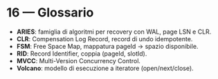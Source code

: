16 — Glossario
==============

- **ARIES**: famiglia di algoritmi per recovery con WAL, page LSN e CLR.
- **CLR**: Compensation Log Record, record di undo idempotente.
- **FSM**: Free Space Map, mappatura pageId → spazio disponibile.
- **RID**: Record Identifier, coppia (pageId, slotId).
- **MVCC**: Multi-Version Concurrency Control.
- **Volcano**: modello di esecuzione a iteratore (open/next/close).

